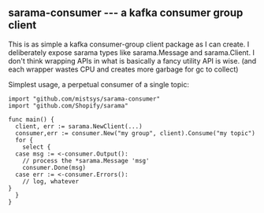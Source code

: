 
## sarama-consumer --- a kafka consumer group client

This is as simple a kafka consumer-group client package as I can
create. I deliberately expose sarama types like sarama.Message
and sarama.Client. I don't think wrapping APIs in what is basically
a fancy utility API is wise. (and each wrapper wastes CPU and
creates more garbage for gc to collect)

Simplest usage, a perpetual consumer of a single topic:

    import "github.com/mistsys/sarama-consumer"
    import "github.com/Shopify/sarama"

    func main() {
      client, err := sarama.NewClient(...)
      consumer,err := consumer.New("my group", client).Consume("my topic")
      for {
        select {
	  case msg := <-consumer.Output():
	    // process the *sarama.Message 'msg'
	    consumer.Done(msg)
	  case err := <-consumer.Errors():
	    // log, whatever
	}
      }
    }


